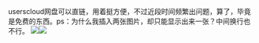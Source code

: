 userscloud网盘可以直链，用着挺方便，不过近段时间频繁出问题，算了，毕竟是免费的东西。ps：为什么我插入两张图片，却只能显示出来一张？中间换行也不行。
![](https://d1241.datatransfer.to/i/16519/byi435tur6q2.jpg)![](https://d1241.datatransfer.to/i/16519/b6j76bp8u4g7.jpg)


　　
